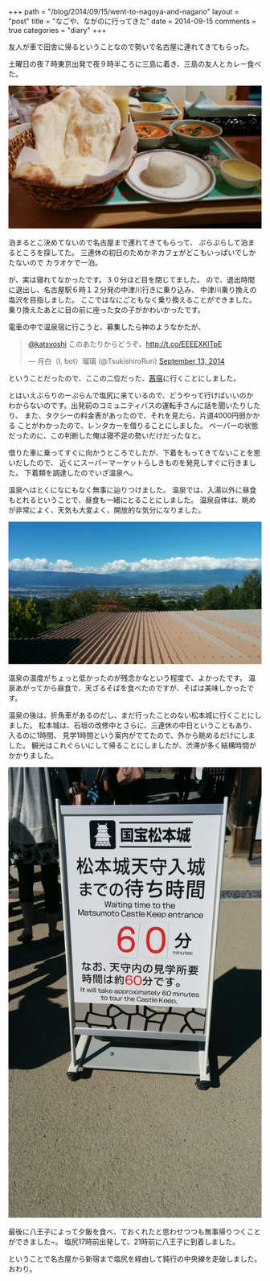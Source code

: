 +++
path = "/blog/2014/09/15/went-to-nagoya-and-nagano"
layout = "post"
title = "なごや、ながのに行ってきた"
date = 2014-09-15
comments = true
categories = "diary"
+++

友人が車で田舎に帰るということなので勢いで名古屋に連れてきてもらった。

土曜日の夜７時東京出発で夜９時半ころに三島に着き、三島の友人とカレー食べた。

![カレー](/images/photo/mishima-curry.webp)

泊まるとこ決めてないので名古屋まで連れてきてもらって、
ぷらぷらして泊まるところを探してた。
三連休の初日のためかネカフェがどこもいっぱいでしかたないので
カラオケで一泊。

が、実は寝れてなかったです。３０分ほど目を閉じてました。
ので、退出時間に退出し、名古屋駅６時１２分発の中津川行きに乗り込み、
中津川乗り換えの塩沢を目指しました。
ここではなにごともなく乗り換えることができました。
乗り換えたあとに目の前に座った女の子がかわいかったです。

電車の中で温泉宿に行こうと、募集したら神のようなかたが、

<blockquote class="twitter-tweet" lang="ja"><p><a href="https://twitter.com/katsyoshi">@katsyoshi</a> このあたりからどうぞ。<a href="http://t.co/EEEEXKlTpE">http://t.co/EEEEXKlTpE</a></p>&mdash; 月白（I, bot）瑠璃 (@TsukishiroRuri) <a href="https://twitter.com/TsukishiroRuri/status/510889560532717568">September 13, 2014</a></blockquote>
<script async src="//platform.twitter.com/widgets.js" charset="utf-8"></script>

ということだったので、ここの二位だった、[茜宿](http://www.akanejyku.com)に行くことにしました。

とはいえぶらりのーぷらんで塩尻に来ているので、どうやって行けばいいのか
わからないのです。出発前のコミュニティバスの運転手さんに話を聞いたりしたり、
また、タクシーの料金表があったので、それを見たら、片道4000円弱かかる
ことがわかったので、レンタカーを借りることにしました。
ペーパーの状態だったのに、この判断した俺は寝不足の勢いだけだったなと。

借りた車に乗ってすぐに向かうところでしたが、下着をもってきてないことを思いだしたので、
近くにスーパーマーケットらしきものを発見しすぐに行きました。
下着類を調達したのでいざ温泉へ。

温泉へはとくになにもなく無事に辿りつけました。
温泉では、入湯以外に昼食もとれるということで、昼食も一緒にとることにしました。
温泉自体は、眺めが非常によく、天気も大変よく、開放的な気分になりました。

![崖の湯](/images/photo/gake-no-yu-akanejuku-nagame.webp)

温泉の温度がちょっと低かったのが残念かなという程度で、よかったです。
温泉あがってから昼食で、天ざるそばを食べたのですが、そばは美味しかったです。

温泉の後は、折角車があるのだし、まだ行ったことのない松本城に行くことにしました。
松本城は、石垣の改修中とさらに、三連休の中日ということもあり、入るのに1時間、
見学1時間という案内がでてたので、外から眺めるだけにしました。
観光はこれぐらいにして帰ることにしましたが、渋滞が多く結構時間がかかりました。

![松本城](/images/photo/matsumoto-jo-casle-info.webp)

最後に八王子によって夕飯を食べ、ておくれたと思わせつつも無事帰りつくことができました~。
塩尻17時前出発して、21時前に八王子に到着しました。

ということで名古屋から新宿まで塩尻を経由して鈍行の中央線を走破しました。
おわり。
